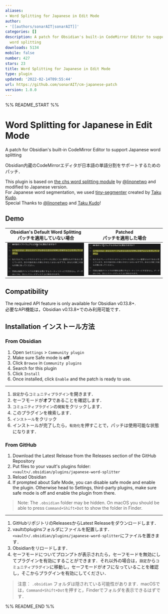 ```yaml
---
aliases:
- Word Splitting for Japanese in Edit Mode
author:
- '[[authors/sonarAIT|sonarAIT]]'
categories: []
description: A patch for Obsidian's built-in CodeMirror Editor to support Japanese
  word splitting
downloads: 5134
mobile: false
number: 427
stars: 23
title: Word Splitting for Japanese in Edit Mode
type: plugin
updated: '2022-02-14T09:55:44'
url: https://github.com/sonarAIT/cm-japanese-patch
version: 1.0.0
---
```


%% README_START %%

# Word Splitting for Japanese in Edit Mode

A patch for Obsidian's built-in CodeMirror Editor to support Japanese word splitting

Obsidian内蔵のCodeMirrorエディタが日本語の単語分割をサポートするためのパッチ．

This plugin is based on [the chs word splitting module](https://github.com/linonetwo/segmentit) by [@linonetwo](https://github.com/linonetwo) and modified to Japanese version.  
For Japanese word segmentation, we used [tiny-segmenter](http://chasen.org/~taku/software/TinySegmenter/) created by [Taku Kudo](https://github.com/taku910).  
Special Thanks to [@linonetwo](https://github.com/linonetwo) and [Taku Kudo](https://github.com/taku910)!

## Demo

| Obsidian's Default Word Splitting<br>パッチを適用していない場合 | Patched<br>パッチを適用した場合 |
| ------------------ | ----------- |
| ![ob-default-splitting](https://github.com/sonarAIT/cm-japanese-patch/blob/main/img/off.gif)|![ob-patched-splitting](https://github.com/sonarAIT/cm-japanese-patch/blob/main/img/on.gif)|

## Compatibility

The required API feature is only available for Obsidian v0.13.8+.  
必要なAPI機能は，Obsidian v0.13.8+でのみ利用可能です．

## Installation インストール方法

### From Obsidian

1. Open `Settings` > `Community plugin`
2. Make sure Safe mode is **off**
3. Click `Browse` in  `Community plugins`
4. Search for this plugin
5. Click `Install`
6. Once installed, click `Enable` and the patch is ready to use.

***

1. `設定`から`コミュニティプラグイン`を開きます．
2. セーフモードが**オフ**であることを確認します．
3. `コミュニティプラグイン`の`閲覧`をクリックします．
4. このプラグインを検索します．
5. `インストール`をクリック
6. インストールが完了したら，`有効化`を押すことで，パッチは使用可能な状態になります．

### From GitHub

1. Download the Latest Release from the Releases section of the GitHub Repository
2. Put files to your vault's plugins folder: `<vault>/.obsidian/plugins/japanese-word-splitter`  
3. Reload Obsidian
4. If prompted about Safe Mode, you can disable safe mode and enable the plugin.
Otherwise head to Settings, third-party plugins, make sure safe mode is off and
enable the plugin from there.

> Note: The `.obsidian` folder may be hidden. On macOS you should be able to press `Command+Shift+Dot` to show the folder in Finder.

***

1. GitHubリポジトリのReleasesからLatest Releaseをダウンロードします．
2. vaultのpluginsフォルダにファイルを配置します．`<vault>/.obsidian/plugins/japanese-word-splitter`にファイルを置きます．
3. Obsidianをリロードします．
4. セーフモードについてプロンプトが表示されたら，セーフモードを無効にしてプラグインを有効にすることができます．それ以外の場合は，`設定`から`コミュニティプラグイン`に移動し，セーフモードがオフになっていることを確認し，そこからプラグインを有効にしてください．

> 注意： `.obsidian` フォルダは隠されている可能性があります．macOSでは，`Command+Shift+Dot`を押すと，Finderでフォルダを表示できるはずです．


%% README_END %%